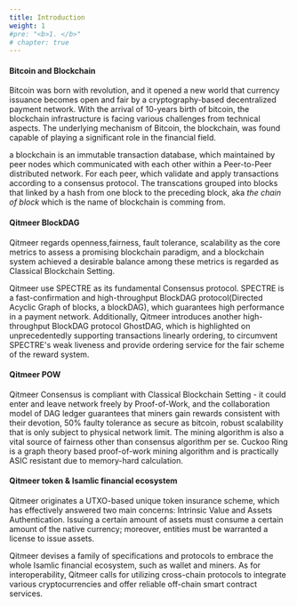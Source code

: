 ```yaml
---
title: Introduction
weight: 1
#pre: "<b>1. </b>"
# chapter: true
---
```


#### Bitcoin and Blockchain

Bitcoin was born with revolution, and it opened a new world that currency issuance becomes open and fair by a cryptography-based decentralized payment network. With the arrival of 10-years birth of bitcoin, the blockchain infrastructure is facing various challenges from technical aspects. The underlying mechanism of Bitcoin, the blockchain, was found capable of playing a significant role in the financial field.

a blockchain is an immutable transaction database, which maintained by peer nodes which communicated with each other within a Peer-to-Peer distributed network. For each peer, which validate and apply transactions according to a consensus protocol.
The transcations grouped into blocks that linked by a hash from one block to the preceding block, aka *the chain of block* which is the name of blockchain is comming from.

#### Qitmeer BlockDAG

Qitmeer regards openness,fairness, fault tolerance, scalability as the core metrics to assess a promising blockchain paradigm, and a blockchain system achieved a desirable balance among these metrics is regarded as Classical Blockchain Setting.

Qitmeer use SPECTRE as its fundamental Consensus protocol. SPECTRE is a fast\-confirmation and high\-throughput BlockDAG protocol(Directed Acyclic Graph of blocks, a blockDAG), which guarantees high performance in a payment network. Additionally, Qitmeer introduces another high\-throughput BlockDAG protocol GhostDAG, which is highlighted on unprecedentedly supporting transactions linearly ordering, to circumvent SPECTRE's weak liveness and provide ordering service for the fair scheme of the reward system. 

#### Qitmeer POW

Qitmeer Consensus is compliant with Classical Blockchain Setting - it could enter and leave network freely by Proof-of-Work, and the collaboration model of DAG ledger guarantees that miners gain rewards consistent with their devotion, 50\% faulty tolerance as secure as bitcoin, robust scalability that is only subject to physical network limit. The mining algorithm is also a vital source of fairness other than consensus algorithm per se. Cuckoo Ring is a graph theory based proof-of-work mining algorithm and is practically ASIC resistant due to memory-hard calculation.

#### Qitmeer token & Isamlic financial ecosystem

Qitmeer originates a UTXO-based unique token insurance scheme, which has effectively answered two main concerns: Intrinsic Value and Assets Authentication. Issuing a certain amount of assets must consume a certain amount of the native currency; moreover, entities must be warranted a license to issue assets.

Qitmeer devises a family of specifications and protocols to embrace the whole Isamlic financial ecosystem, such as wallet and miners. As for interoperability, Qitmeer calls for utilizing cross-chain protocols to integrate various cryptocurrencies and offer reliable off-chain smart contract services.

